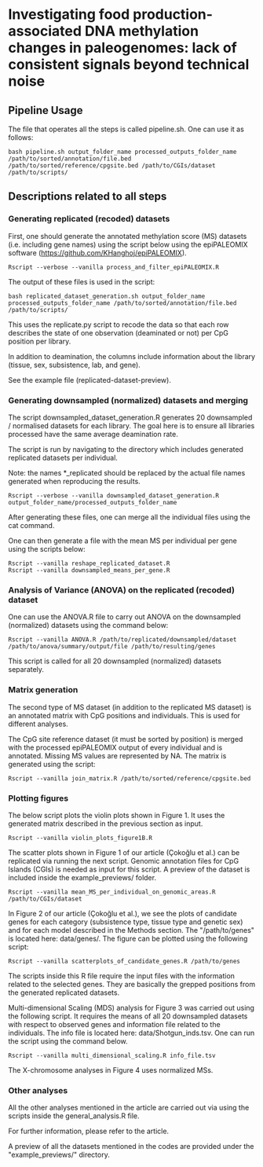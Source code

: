 
# Investigating food production-associated DNA methylation changes in paleogenomes: lack of consistent signals beyond technical noise

## Pipeline Usage

The file that operates all the steps is called pipeline.sh. One can use it as follows:

```
bash pipeline.sh output_folder_name processed_outputs_folder_name /path/to/sorted/annotation/file.bed /path/to/sorted/reference/cpgsite.bed /path/to/CGIs/dataset /path/to/scripts/
```

## Descriptions related to all steps

### Generating replicated (recoded) datasets

First, one should generate the annotated methylation score (MS) datasets (i.e. including gene names) using the script below using the epiPALEOMIX software (https://github.com/KHanghoj/epiPALEOMIX). 

```
Rscript --verbose --vanilla process_and_filter_epiPALEOMIX.R
```

The output of these files is used in the script:

```
bash replicated_dataset_generation.sh output_folder_name processed_outputs_folder_name /path/to/sorted/annotation/file.bed /path/to/scripts/
```

This uses the replicate.py script to recode the data so that each row describes the state of one observation (deaminated or not) per CpG position per library. 

In addition to deamination, the columns include information about the library (tissue, sex, subsistence, lab, and gene). 

See the example file (replicated-dataset-preview).


### Generating downsampled (normalized) datasets and merging

The script downsampled_dataset_generation.R generates 20 downsampled / normalised datasets for each library. The goal here is to ensure all libraries processed have the same average deamination rate. 

The script is run by navigating to the directory which includes generated replicated datasets per individual.

Note: the names *_replicated should be replaced by the actual file names generated when reproducing the results.
  
```
Rscript --verbose --vanilla downsampled_dataset_generation.R output_folder_name/processed_outputs_folder_name
```

After generating these files, one can merge all the individual files using the cat command.

One can then generate a file with the mean MS per individual per gene using the scripts below:

```
Rscript --vanilla reshape_replicated_dataset.R
Rscript --vanilla downsampled_means_per_gene.R
```

### Analysis of Variance (ANOVA) on the replicated (recoded) dataset

One can use the ANOVA.R file to carry out ANOVA on the downsampled (normalized) datasets using the command below:

```
Rscript --vanilla ANOVA.R /path/to/replicated/downsampled/dataset /path/to/anova/summary/output/file /path/to/resulting/genes
```

This script is called for all 20 downsampled (normalized) datasets separately.


### Matrix generation

The second type of MS dataset (in addition to the replicated MS dataset) is an annotated matrix with CpG positions and individuals. This is used for different analyses. 

The CpG site reference dataset (it must be sorted by position) is merged with the processed epiPALEOMIX output of every individual and is annotated. Missing MS values are represented by NA. The matrix is generated using the script:

```
Rscript --vanilla join_matrix.R /path/to/sorted/reference/cpgsite.bed
```

### Plotting figures  

The below script plots the violin plots shown in Figure 1. It uses the generated matrix described in the previous section as input.

  
```
Rscript --vanilla violin_plots_figure1B.R
```

The scatter plots shown in Figure 1 of our article (Çokoğlu et al.) can be replicated via running the next script. Genomic annotation files for CpG Islands (CGIs) is needed as input for this script. A preview of the dataset is included inside the example_previews/ folder.

```
Rscript --vanilla mean_MS_per_individual_on_genomic_areas.R /path/to/CGIs/dataset
```

 
In Figure 2 of our article (Çokoğlu et al.), we see the plots of candidate genes for each category (subsistence type, tissue type and genetic sex) and for each model described in the Methods section. The "/path/to/genes" is located here: data/genes/. The figure can be plotted using the following script:

```
Rscript --vanilla scatterplots_of_candidate_genes.R /path/to/genes
```

The scripts inside this R file require the input files with the information related to the selected genes. They are basically the grepped positions from the generated replicated datasets.

Multi-dimensional Scaling (MDS) analysis for Figure 3 was carried out using the following script. It requires the means of all 20 downsampled datasets with respect to observed genes and information file related to the individuals. The info file is located here: data/Shotgun_inds.tsv. One can run the script using the command below. 

```
Rscript --vanilla multi_dimensional_scaling.R info_file.tsv
```

The X-chromosome analyses in Figure 4 uses normalized MSs.

### Other analyses

All the other analyses mentioned in the article are carried out via using the scripts inside the general_analysis.R file.

For further information, please refer to the article.

A preview of all the datasets mentioned in the codes are provided under the "example_previews/" directory.
